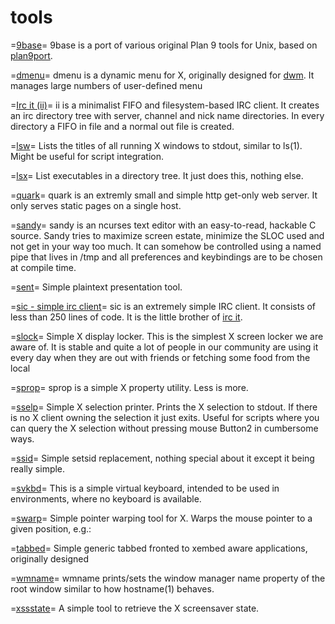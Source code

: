 tools
=====

=[9base](/9base)=
    9base is a port of various original Plan 9 tools for Unix, based on
[plan9port](http://swtch.com/plan9port/).

=[dmenu](/dmenu)=
    dmenu is a dynamic menu for X, originally designed for
[dwm](http://dwm.suckless.org/). It manages large numbers of user-defined menu

=[Irc it (ii)](/ii)=
    ii is a minimalist FIFO and filesystem-based IRC client. It creates an irc directory tree with server, channel and nick name directories. In every directory a FIFO in file and a normal out file is created.

=[lsw](/lsw)=
    Lists the titles of all running X windows to stdout, similar to ls(1). Might be
useful for script integration.

=[lsx](/lsx)=
    List executables in a directory tree. It just does this, nothing else.

=[quark](/quark)=
    quark is an extremly small and simple http get-only web server. It only serves static pages on a single host.

=[sandy](/sandy)=
    sandy is an ncurses text editor with an easy-to-read, hackable C source. Sandy tries to maximize screen estate, minimize the SLOC used and not get in your way too much. It can somehow be controlled using a named pipe that lives in /tmp and all preferences and keybindings are to be chosen at compile time.

=[sent](/send)=
    Simple plaintext presentation tool.

=[sic - simple irc client](/sic)=
    sic is an extremely simple IRC client. It consists of less than 250 lines of code. It is the little brother of [irc it](/ii).

=[slock](/slock)=
    Simple X display locker. This is the simplest X screen locker we are
aware of. It is stable and quite a lot of people in our community are using it
every day when they are out with friends or fetching some food from the local

=[sprop](/sprop)=
    sprop is a simple X property utility. Less is more.

=[sselp](/sselp)=
    Simple X selection printer. Prints the X selection to stdout. If there is no X
client owning the selection it just exits. Useful for scripts where you can
query the X selection without pressing mouse Button2 in cumbersome ways.

=[ssid](/ssid)=
    Simple setsid replacement, nothing special about it except it being really simple.

=[svkbd](/svkbd)=
    This is a simple virtual keyboard, intended to be used in environments,
where no keyboard is available.

=[swarp](/swarp)=
    Simple pointer warping tool for X. Warps the mouse pointer to a given position, e.g.:

=[tabbed](/tabbed)=
    Simple generic tabbed fronted to xembed aware applications, originally designed

=[wmname](/wname)=
    wmname prints/sets the window manager name property of the root window similar
to how hostname(1) behaves.

=[xssstate](/xssstate)=
    A simple tool to retrieve the X screensaver state.
